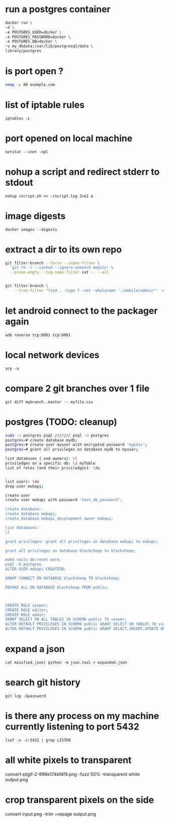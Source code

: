 
# run a postgres container
```sh
docker run \
-d \
-e POSTGRES_USER=docker \
-e POSTGRES_PASSWORD=docker \
-e POSTGRES_DB=docker \
-v my_dbdata:/var/lib/postgresql/data \
library/postgres
```

# is port open ?
```sh
nmap -p 80 example.com
```

# list of iptable rules
`iptables -L`

# port opened on local machine
`netstat --inet -npl`

# nohup a script and redirect stderr to stdout
`nohup /script.sh >> ~/script.log 2>&1 &`


# image digests
`docker images --digests`

# extract a dir to its own repo
```sh
git filter-branch --force --index-filter \
  'git rm -r --cached --ignore-unmatch mobile' \
  --prune-empty --tag-name-filter cat -- --all


git filter-branch \
    --tree-filter "find . -type f -not -wholename './mobile/admin/*' -delete" --prune-empty --tag-name-filter HEAD

```

# let android connect to the packager again
`adb reverse tcp:8081 tcp:8081`

# local network devices
`arp -a`

# compare 2 git branches over 1 file
`git diff mybranch..master -- myfile.css`


# postgres (TODO: cleanup)
```sh
sudo -u postgres psql /////// psql -U postgres
postgres=# create database mydb;
postgres=# create user myuser with encrypted password 'mypass';
postgres=# grant all privileges on database mydb to myuser;

list databases ( and owners): \l
priviledges on a specific db: \z myTable
list of roles (and their priviledges): \du


list users: \du
drop user mobapi;

create user
create user mobapi with password 'test_db_password’;

create database:
create database mobapi;
create database mobapi_development owner mobapi;

list databases:
\l

grant privileges: grant all privileges on database mobapi to mobapi;

grant all privileges on database blacksheep to blacksheep;

make rails db:reset work:
psql -U postgres
ALTER USER mobapi CREATEDB;

GRANT CONNECT ON DATABASE blacksheep TO blacksheep;

REVOKE ALL ON DATABASE blacksheep FROM public;



CREATE ROLE viewer;
CREATE ROLE editor;
CREATE ROLE admin;
GRANT SELECT ON ALL TABLES IN SCHEMA public TO viewer;
ALTER DEFAULT PRIVILEGES IN SCHEMA public GRANT SELECT ON TABLES TO viewer;
ALTER DEFAULT PRIVILEGES IN SCHEMA public GRANT SELECT,INSERT,UPDATE ON TABLES TO editor;
```

# expand a json
`cat minified.json| python -m json.tool > expanded.json`

# search git history
`git log -Spassword`


# is there any process on my machine currently listening to port 5432
`lsof -n -i:5432 | grep LISTEN`


# all white pixels to transparent
convert ezgif-2-896e174bf4f9.png -fuzz 50% -transparent white output.png

# crop transparent pixels on the side
convert input.png -trim +repage output.png
